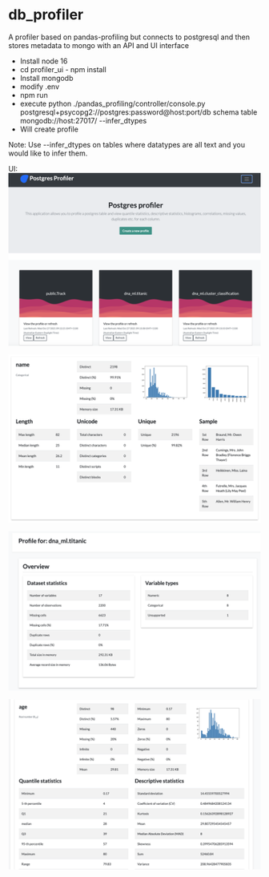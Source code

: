 # db_profiler
A profiler based on pandas-profiling but connects to postgresql and then stores metadata to mongo with an API and UI interface

- Install node 16
- cd profiler_ui - npm install
- Install mongodb
- modify .env
- npm run
- execute python ./pandas_profiling/controller/console.py postgresql+psycopg2://postgres:password@host:port/db schema table mongodb://host:27017/ --infer_dtypes
- Will create profile

Note: Use --infer_dtypes on tables where datatypes are all text and you would like to infer them.

UI:
![Page 1](src/docs/Screen.png)

![Page 2](src/docs/Screen-1.png)

![Page 3](src/docs/Screen-2.png)

![Page 4](src/docs/Screen-3.png)
